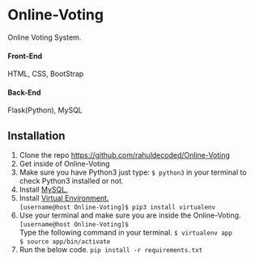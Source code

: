 # Online-Voting
Online Voting System.
#### Front-End
HTML, CSS, BootStrap

#### Back-End
Flask(Python), MySQL

## Installation
1. Clone the repo https://github.com/rahuldecoded/Online-Voting
2. Get inside of Online-Voting
3. Make sure you have Python3 just type: `$ python3` in your terminal to check Python3 installed or not.
4. Install [MySQL.](https://dev.mysql.com/downloads/installer/)
5. Install [Virtual Environment.](https://virtualenv.pypa.io/en/stable/installation/)  
`[username@host Online-Voting]$ pip3 install virtualenv`
6. Use your terminal and make sure you are inside the Online-Voting.  
   `[username@host Online-Voting]$`  
Type the following command in your terminal.
   `$ virtualenv app`  
   `$ source app/bin/activate`
7. Run the below code.
`pip install -r requirements.txt`
